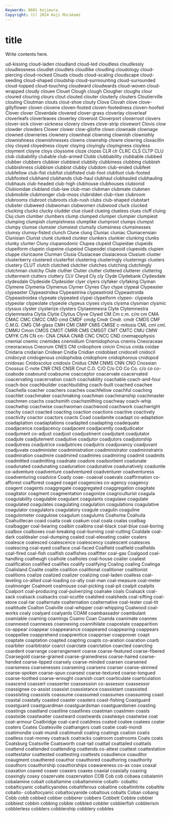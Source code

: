 ```yaml
---
Keywords: 8601 kojimura
Copyright: (C) 2024 Koji Murakami
---
```


# title

Write contents here.



ud-kissing
cloud-laden cloudland cloud-led cloudless cloudlessly cloudlessness cloudlet cloudlets cloudlike cloudling
cloudology cloud-piercing cloud-rocked Clouds clouds cloud-scaling cloudscape cloud-seeding cloud-shaped cloudship
cloud-surmounting cloud-surrounded cloud-topped cloud-touching cloudward cloudwards cloud-woven cloud-wrapped cloudy clouee
Clouet Clough clough Clougher cloughs clour cloured clouring clours clout
clouted clouter clouterly clouters Cloutierville clouting Cloutman clouts clout-shoe clouty
Clova Clovah clove clove-gillyflower cloven clovene cloven-footed cloven-footedness cloven-hoofed Clover
clover Cloverdale clovered clover-grass cloverlay cloverleaf cloverleafs cloverleaves cloverley cloveroot
Cloverport cloverroot clovers clover-sick clover-sickness clovery cloves clove-strip clovewort Clovis
clow clowder clowders Clower clower clow-gilofre clown clownade clownage clowned
clowneries clownery clownheal clowning clownish clownishly clownishness clownishnesses clowns clownship
clowre clowring cloxacillin cloy cloyed cloyedness cloyer cloying cloyingly cloyingness
cloyless cloyment cloyne cloys cloysome cloze clozes CLR clr CLRC
CLS CLTP CLU club clubability clubable club-armed Clubb clubbability clubbable
clubbed clubber clubbers clubbier clubbiest clubbily clubbiness clubbing clubbish clubbishness
clubbism clubbist clubby clubdom club-ended clubfeet clubfellow club-fist clubfist clubfisted
club-foot clubfoot club-footed clubfooted clubhand clubhands club-haul clubhaul clubhauled clubhauling
clubhauls club-headed club-high clubhouse clubhouses clubionid Clubionidae clubland club-law club-man
clubman clubmate clubmen clubmobile clubmonger club-moss clubridden club-riser clubroom clubrooms
clubroot clubroots club-rush clubs club-shaped clubstart clubster clubweed clubwoman clubwomen
clubwood cluck clucked clucking clucks clucky cludder clue clued clueing
clueless clues cluff cluing Cluj clum clumber clumbers clump clumped
clumper clumpier clumpiest clumping clumpish clumpishness clumplike clumproot clumps clumpst
clumpy clumse clumsier clumsiest clumsily clumsiness clumsinesses clumsy clumsy-fisted clunch
Clune clung Cluniac cluniac Cluniacensian Clunisian Clunist clunk clunked clunker
clunkers clunkier clunking clunks clunky clunter Cluny clupanodonic Clupea clupeid
Clupeidae clupeids clupeiform clupein clupeine clupeiod Clupeodei clupeoid clupeoids clupien
cluppe cluricaune Clurman Clusia Clusiaceae clusiaceous Clusium cluster clusterberry clustered
clusterfist clustering clusteringly clusterings clusters clustery CLUT clutch clutched clutcher
clutches clutching clutchingly clutchman clutchy Clute cluther Clutier clutter cluttered
clutterer cluttering clutterment clutters cluttery CLV Clwyd Cly cly Clyde
Clydebank Clydesdale clydesdale Clydeside Clydesider clyer clyers clyfaker clyfaking Clyman
Clymene Clymenia Clymenus Clymer Clynes Clyo clype clypeal Clypeaster clypeaster
Clypeastridea Clypeastrina clypeastroid Clypeastroida Clypeastroidea clypeate clypeated clypei clypeiform clypeo-
clypeola clypeolar clypeolate clypeole clypeus clyses clysis clysma clysmian clysmic
clyssus clyster clysterize clysters Clytaemnesra Clyte Clytemnestra clytemnestra Clytia Clytie
Clytius Clyve Clywd CM Cm c.m. c/m cm CMA CMAC
CMC CMCC CMD cmd CMDF cmdg Cmdr Cmdr. cmdr CMDS
CMF C.M.G. CMG CM-glass CMH CMI CMIP CMIS CMISE c-mitosis
CML cml cml. CMMU Cmon CMOS CMOT CMRR CMS CMSGT
CMT CMTC CMU CMW CMYK C/N CN cn- CNA CNAA
CNAB CNC CNCC CND cnemapophysis cnemial cnemic cnemides cnemidium Cnemidophorus
cnemis Cneoraceae cneoraceous Cneorum CNES CNI cnibophore cnicin Cnicus cnida
cnidae Cnidaria cnidarian Cnidean Cnidia Cnidian cnidoblast cnidocell cnidocil cnidocyst
cnidogenous cnidophobia cnidophore cnidophorous cnidopod cnidosac Cnidoscolus cnidosis Cnidus CNM
CNMS CNN CNO Cnossian Cnossus C-note CNR CNS CNSR Cnut
C.O. C/O C/o CO Co Co. c/o co co- coabode
coabound coabsume coacceptor coacervate coacervated coacervating coacervation coach coachability coachable
coach-and-four coach-box coachbuilder coachbuilding coach-built coached coachee Coachella coacher coachers
coaches coachfellow coachful coaching coachlet coachmaker coachmaking coachman coachmanship coachmaster
coachmen coachs coachsmith coachsmithing coachway coach-whip coachwhip coachwise coachwoman coachwood
coachwork coachwright coachy coact coacted coacting coaction coactions coactive coactively
coactivity coactor coactors coacts Coad coadamite coadapt co-adaptation coadaptation coadaptations
coadapted coadapting coadequate coadjacence coadjacency coadjacent coadjacently coadjudicator coadjument co-adjust
coadjust coadjustment coadjutant coadjutator coadjute coadjutement coadjutive coadjutor coadjutors coadjutorship
coadjutress coadjutrice coadjutrices coadjutrix coadjuvancy coadjuvant coadjuvate coadminister coadministration coadministrator
coadministratrix coadmiration coadmire coadmired coadmires coadmiring coadmit coadmits coadmitted coadmitting
coadnate coadore coadsorbent coadunate coadunated coadunating coadunation coadunative coadunatively coadunite
co-adventure coadventure coadventured coadventurer coadventuress coadventuring coadvice Coady coae- coaeval
coaevals coaffirmation co-afforest coafforest coaged coagel coagencies co-agency coagency coagent
coagents coaggregate coaggregated coaggregation coagitate coagitator coagment coagmentation coagonize coagriculturist
coagula coagulability coagulable coagulant coagulants coagulase coagulate coagulated coagulates coagulating
coagulation coagulations coagulative coagulator coagulators coagulatory coagule coagulin coaguline coagulometer
coagulose coagulum coagulums Coahoma Coahuila Coahuiltecan coaid coaita coak coakum
coal coala coalas coalbag coalbagger coal-bearing coalbin coalbins coal-black coal-blue
coal-boring coalbox coalboxes coal-breaking coal-burning coal-cutting Coaldale coal-dark coaldealer coal-dumping
coaled coal-elevating coaler coalers coalesce coalesced coalescence coalescency coalescent coalesces
coalescing coal-eyed coalface coal-faced Coalfield coalfield coalfields coal-fired coal-fish coalfish
coalfishes coalfitter coal-gas Coalgood coal-handling coalheugh coalhole coalholes coal-house coalier
coaliest coalification coalified coalifies coalify coalifying Coaling coaling Coalinga Coalisland
Coalite coalite coalition coalitional coalitioner coalitionist coalitions coalize coalized coalizer
coalizing coal-laden coalless coal-leveling co-allied coal-loading co-ally coal-man coal-measure coal-meter
coalmonger Coalmont coalmouse coal-picking coal-pit coalpit coalpits Coalport coal-producing coal-pulverizing
coalrake coals Coalsack coal-sack coalsack coalsacks coal-scuttle coalshed coalsheds coal-sifting
coal-stone coal-tar coalternate coalternation coalternative coal-tester coal-tit coaltitude Coalton Coalville
coal-whipper coal-whipping Coalwood coal-works coaly coalyard coalyards COAM coambassador coambulant
coamiable coaming coamings Coamo Coan Coanda coanimate coannex coannexed coannexes
coannexing coannihilate coapostate coapparition co-appear coappear coappearance coappeared coappearing coappears
coappellee coapprehend coapprentice coappriser coapprover coapt coaptate coaptation coapted coapting
coapts co-aration coaration coarb coarbiter coarbitrator coarct coarctate coarctation coarcted
coarcting coardent coarrange coarrangement coarse coarse-featured coarse-fibered Coarsegold coarse-grained coarse-grainedness
coarse-haired coarse-handed coarse-lipped coarsely coarse-minded coarsen coarsened coarseness coarsenesses coarsening
coarsens coarser coarse-skinned coarse-spoken coarse-spun coarsest coarse-textured coarse-tongued coarse-toothed coarse-wrought
coarsish coart coarticulate coarticulation coascend coassert coasserter coassession co-assessor coassessor
coassignee co-assist coassist coassistance coassistant coassisted coassisting coassists coassume coassumed
coassumes coassuming coast coastal coastally coasted coaster coasters coast-fishing Coastguard
coastguard coastguardman coastguardsman coastguardsmen coasting coastings coastland coastline coastlines coastman
coastmen coasts coastside coastwaiter coastward coastwards coastways coastwise coat coat-armour
Coatbridge coat-card coatdress coated coatee coatees coater coaters Coates Coatesville
coathangers coati coatie coati-mondi coatimondie coati-mundi coatimundi coating coatings coation
coatis coatless coat-money coatrack coatracks coatroom coatrooms Coats coats Coatsburg
Coatsville Coatsworth coat-tail coattail coattailed coattails coattend coattended coattending coattends
co-attest coattest coattestation coattestator coattested coattesting coattests coaudience coauditor coaugment
coauthered coauthor coauthored coauthoring coauthority coauthors coauthorship coauthorships coawareness co-ax
coax coaxal coaxation coaxed coaxer coaxers coaxes coaxial coaxially coaxing
coaxingly coaxy coazervate coazervation COB Cob cob cobaea cobalamin cobalamine
cobalt cobaltamine cobaltammine cobalti- cobaltic cobalticyanic cobalticyanides cobaltiferous cobaltine cobaltinitrite
cobaltite cobalto- cobaltocyanic cobaltocyanide cobaltous cobalts Coban cobang Cobb cobb
cobbed cobber cobberer cobbers Cobbett Cobbie cobbier cobbiest cobbin cobbing
cobble cobbled cobbler cobblerfish cobblerism cobblerless cobblers cobblership cobblery cobbles
